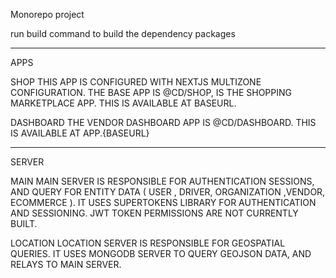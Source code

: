 Monorepo project

run build command to build the dependency packages

------
APPS

SHOP
THIS APP IS CONFIGURED WITH NEXTJS MULTIZONE CONFIGURATION.
THE BASE APP IS @CD/SHOP, IS THE SHOPPING MARKETPLACE APP. THIS IS AVAILABLE AT BASEURL.

DASHBOARD
THE VENDOR DASHBOARD APP IS @CD/DASHBOARD. THIS IS AVAILABLE AT APP.{BASEURL}

------
SERVER

MAIN
MAIN SERVER IS RESPONSIBLE FOR AUTHENTICATION SESSIONS, AND QUERY FOR ENTITY DATA ( USER , DRIVER, ORGANIZATION ,VENDOR, ECOMMERCE ). IT USES SUPERTOKENS LIBRARY FOR AUTHENTICATION AND SESSIONING. JWT TOKEN PERMISSIONS ARE NOT CURRENTLY BUILT.

LOCATION
LOCATION SERVER IS RESPONSIBLE FOR GEOSPATIAL QUERIES. IT USES MONGODB SERVER TO QUERY GEOJSON DATA, AND RELAYS TO MAIN SERVER. 